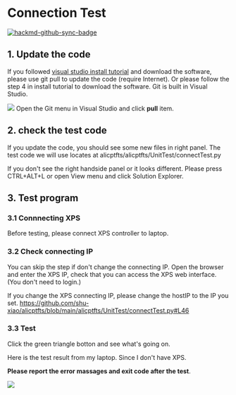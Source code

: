 # Connection Test

[![hackmd-github-sync-badge](https://hackmd.io/b2G1tS3eRxKrlJbYMOO3NQ/badge)](https://hackmd.io/b2G1tS3eRxKrlJbYMOO3NQ)


## 1. Update the code
If you followed [visual studio install tutorial](https://github.com/shu-xiao/alicptfts/blob/main/readme/VisualStudioInstallTutorial.md) and download the software, please use git pull to update the code (require Internet). Or please follow the step 4 in install tutorial to download the software. Git is built in Visual Studio.

![](https://i.imgur.com/xu6Xo2Y.png)
Open the Git menu in Visual Studio and click **pull** item.

## 2. check the test code
If you update the code, you should see some new files in right panel. The test code we will use locates at alicptfts/alicptfts/UnitTest/connectTest.py

If you don't see the right handside panel or it looks different. Please press CTRL+ALT+L or open View menu and click Solution Explorer.

## 3. Test program
### 3.1 Connnecting XPS
Before testing, please connect XPS controller to laptop.
### 3.2 Check connecting IP
You can skip the step if don't change the connecting IP. 
Open the browser and enter the XPS IP, check that you can access the XPS web interface. (You don't need to login.)

If you change the XPS connecting IP, please change the hostIP to the IP you set.
https://github.com/shu-xiao/alicptfts/blob/main/alicptfts/UnitTest/connectTest.py#L46

### 3.3 Test
Click the green triangle botton and see what's going on.

Here is the test result from my laptop. Since I don't have XPS.

**Please report the error massages and exit code after the test**.

![](https://i.imgur.com/Z1RDnNp.png)

